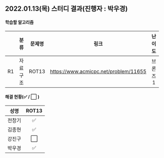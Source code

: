 ## 2022.01.13(목) 스터디 결과(진행자 : 박우경)

#### 학습할 알고리즘

|      |   분류   | 문제명 |                 링크                  | 난이도  |
| :--: | :------: | :----: | :-----------------------------------: | :-----: |
|  R1  | 자료구조 | ROT13  | https://www.acmicpc.net/problem/11655 | 브론즈1 |

#### 해결 현황(:white_check_mark: / :white_large_square:  )

|  성명  |        ROT13         |
| :----: | :------------------: |
| 전창기 |  :white_check_mark:  |
| 김종현 | :white_check_mark: |
| 강진구 | :white_large_square: |
| 박우경 | :white_check_mark: |

